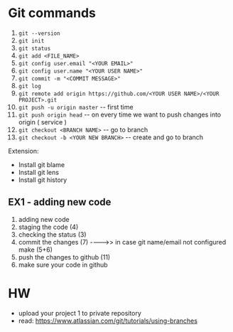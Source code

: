 # Git commands

1. `git --version`
2. `git init`
3. `git status`
4. `git add <FILE_NAME>`
5. `git config user.email "<YOUR EMAIL>"`
6. `git config user.name "<YOUR USER NAME>"`
7. `git commit -m "<COMMIT MESSAGE>"`
8. `git log`
9. `git remote add origin https://github.com/<YOUR USER NAME>/<YOUR PROJECT>.git`
10. `git push -u origin master` -- first time
11. `git push origin head` -- on every time we want to push changes into origin ( service )
12. `git checkout <BRANCH NAME>` -- go to <BRANCH NAME> branch
13. `git checkout -b <YOUR NEW BRANCH>` -- create and go to <YOUR NEW BRANCH> branch

Extension:

- Install git blame
- Install git lens
- Install git history

## EX1 - adding new code

1. adding new code
2. staging the code (4)
3. checking the status (3)
4. commit the changes (7) ---->> in case git name/email not configured make (5+6)
5. push the changes to github (11)
6. make sure your code in github



# HW 
- upload your project 1 to private repository 
- read: https://www.atlassian.com/git/tutorials/using-branches
